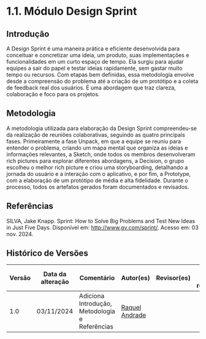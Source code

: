 # 1.1. Módulo Design Sprint

## Introdução 

A Design Sprint é uma maneira prática e eficiente desenvolvida para conceituar e concretizar uma ideia, um produto, suas implementações e funcionalidades em um curto espaço de tempo. Ela surgiu para ajudar equipes a sair do papel e testar ideias rapidamente, sem gastar muito tempo ou recursos. Com etapas bem definidas, essa metodologia envolve desde a compreensão do problema até a criação de um protótipo e a coleta de feedback real dos usuários. É uma abordagem que traz clareza, colaboração e foco para os projetos.

## Metodologia

A metodologia utilizada para elaboração da Design Sprint compreendeu-se da realização de reuniões colaborativas, seguindo as quatro principais fases. Primeiramente a fase Unpack, em que a equipe se reuniu para entender o problema, criando um mapa mental que organiza as ideias e informações relevantes, a Sketch, onde todos os membros desenvolveram rich pictures para explorar diferentes abordagens, a Decision, o grupo escolheu o melhor rich picture e criou uma storyboarding, detalhando a jornada do usuário e a interação com o aplicativo, e por fim, a Prototype, com a elaboração de um protótipo de média e alta fidelidade. Durante o processo, todos os artefatos gerados foram documentados e revisados.

## Referências

SILVA, Jake Knapp. Sprint: How to Solve Big Problems and Test New Ideas in Just Five Days. Disponível em: http://www.gv.com/sprint/. Acesso em: 03 nov. 2024.

## Histórico de Versões

| Versão | Data da alteração | Comentário                                     | Autor(es)                                           | Revisor(es) | Data de revisão |
| ------ | ----------------- | -----------------------------------------------| --------------------------------------------------- | ----------- | --------------- |
| 1.0    | 03/11/2024        | Adiciona Introdução, Metodologia e Referências | [Raquel Andrade](https://github.com/raquel-andrade) |             |                 |
